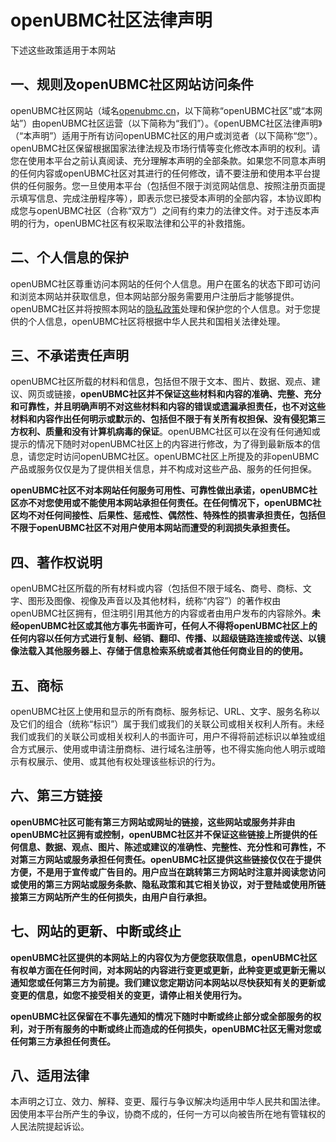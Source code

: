 # openUBMC社区法律声明

下述这些政策适用于本网站

## 一、规则及openUBMC社区网站访问条件

openUBMC社区网站（域名[openubmc.cn](https:openubmc.cn)，以下简称“openUBMC社区”或“本网站”）由openUBMC社区运营（以下简称为“我们”）。《openUBMC社区法律声明》（“本声明”）适用于所有访问openUBMC社区的用户或浏览者（以下简称“您”）。openUBMC社区保留根据国家法律法规及市场行情等变化修改本声明的权利。请您在使用本平台之前认真阅读、充分理解本声明的全部条款。如果您不同意本声明的任何内容或openUBMC社区对其进行的任何修改，请不要注册和使用本平台提供的任何服务。您一旦使用本平台（包括但不限于浏览网站信息、按照注册页面提示填写信息、完成注册程序等），即表示您已接受本声明的全部内容，本协议即构成您与openUBMC社区（合称“双方”）之间有约束力的法律文件。对于违反本声明的行为，openUBMC社区有权采取法律和公平的补救措施。

## 二、个人信息的保护

openUBMC社区尊重访问本网站的任何个人信息。用户在匿名的状态下即可访问和浏览本网站并获取信息，但本网站部分服务需要用户注册后才能够提供。openUBMC社区并将按照本网站的[隐私政策]({{VITE_OPENEULER_WEBSITE}}/privacy)处理和保护您的个人信息。对于您提供的个人信息，openUBMC社区将根据中华人民共和国相关法律处理。

## 三、不承诺责任声明

openUBMC社区所载的材料和信息，包括但不限于文本、图片、数据、观点、建议、网页或链接，**openUBMC社区并不保证这些材料和内容的准确、完整、充分和可靠性，并且明确声明不对这些材料和内容的错误或遗漏承担责任，也不对这些材料和内容作出任何明示或默示的、包括但不限于有关所有权担保、没有侵犯第三方权利、质量和没有计算机病毒的保证**。openUBMC社区可以在没有任何通知或提示的情况下随时对openUBMC社区上的内容进行修改，为了得到最新版本的信息，请您定时访问openUBMC社区。openUBMC社区上所提及的非openUBMC产品或服务仅仅是为了提供相关信息，并不构成对这些产品、服务的任何担保。

**openUBMC社区不对本网站任何服务可用性、可靠性做出承诺，openUBMC社区亦不对您使用或不能使用本网站承担任何责任。在任何情况下，openUBMC社区均不对任何间接性、后果性、惩戒性、偶然性、特殊性的损害承担责任，包括但不限于openUBMC社区不对用户使用本网站而遭受的利润损失承担责任。**

## 四、著作权说明

openUBMC社区所载的所有材料或内容（包括但不限于域名、商号、商标、文字、图形及图像、视像及声音以及其他材料，统称“内容”）的著作权由openUBMC社区拥有，但注明引用其他方的内容或者由用户发布的内容除外。**未经openUBMC社区或其他方事先书面许可，任何人不得将openUBMC社区上的任何内容以任何方式进行复制、经销、翻印、传播、以超级链路连接或传送、以镜像法载入其他服务器上、存储于信息检索系统或者其他任何商业目的的使用。**

## 五、商标

openUBMC社区上使用和显示的所有商标、服务标记、URL、文字、服务名称以及它们的组合（统称“标识”）属于我们或我们的关联公司或相关权利人所有。未经我们或我们的关联公司或相关权利人的书面许可，用户不得将前述标识以单独或组合方式展示、使用或申请注册商标、进行域名注册等，也不得实施向他人明示或暗示有权展示、使用、或其他有权处理该些标识的行为。

## 六、第三方链接

**openUBMC社区可能有第三方网站或网址的链接，这些网站或服务并非由openUBMC社区拥有或控制，openUBMC社区并不保证这些链接上所提供的任何信息、数据、观点、图片、陈述或建议的准确性、完整性、充分性和可靠性，不对第三方网站或服务承担任何责任。openUBMC社区提供这些链接仅仅在于提供方便，不是用于宣传或广告目的。用户应当在跳转第三方网站时注意并阅读您访问或使用的第三方网站或服务条款、隐私政策和其它相关协议，对于登陆或使用所链接第三方网站所产生的任何损失，由用户自行承担。**

## 七、网站的更新、中断或终止

**openUBMC社区提供的本网站上的内容仅为方便您获取信息，openUBMC社区有权单方面在任何时间，对本网站的内容进行变更或更新，此种变更或更新无需以通知您或任何第三方为前提。我们建议您定期访问本网站以尽快获知有关的更新或变更的信息，如您不接受相关的变更，请停止相关使用行为。**

**openUBMC社区保留在不事先通知的情况下随时中断或终止部分或全部服务的权利，对于所有服务的中断或终止而造成的任何损失，openUBMC社区无需对您或任何第三方承担任何责任。**

## 八、适用法律

本声明之订立、效力、解释、变更、履行与争议解决均适用中华人民共和国法律。因使用本平台所产生的争议，协商不成的，任何一方可以向被告所在地有管辖权的人民法院提起诉讼。

